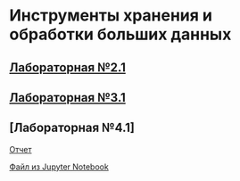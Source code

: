 # Инструменты хранения и обработки больших данных

## [Лабораторная №2.1](/Сабитова_лаб2.1.pdf)

## [Лабораторная №3.1](/Сабитова_лаб3.1.pdf)

## [Лабораторная №4.1]

[Отчет](lab4_1/README.md)

[Файл из Jupyter Notebook]()
